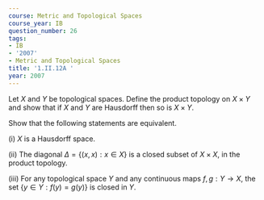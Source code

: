 ```yaml
---
course: Metric and Topological Spaces
course_year: IB
question_number: 26
tags:
- IB
- '2007'
- Metric and Topological Spaces
title: '1.II.12A '
year: 2007
---
```



Let $X$ and $Y$ be topological spaces. Define the product topology on $X \times Y$ and show that if $X$ and $Y$ are Hausdorff then so is $X \times Y$.

Show that the following statements are equivalent.

(i) $X$ is a Hausdorff space.

(ii) The diagonal $\Delta=\{(x, x): x \in X\}$ is a closed subset of $X \times X$, in the product topology.

(iii) For any topological space $Y$ and any continuous maps $f, g: Y \rightarrow X$, the set $\{y \in Y: f(y)=g(y)\}$ is closed in $Y$.
